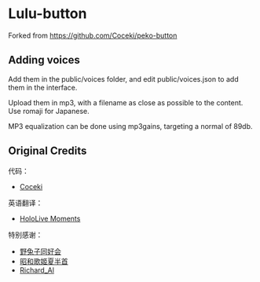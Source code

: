 # Lulu-button

Forked from https://github.com/Coceki/peko-button

##  Adding voices

Add them in the public/voices folder, and edit public/voices.json to add them in the interface.

Upload them in mp3, with a filename as close as possible to the content. Use romaji for Japanese.

MP3 equalization can be done using mp3gains, targeting a normal of 89db.

## Original Credits
代码：  
* [Coceki](https://space.bilibili.com/11229533)  

英语翻译：
* [HoloLive Moments](https://www.youtube.com/channel/UCK4adPCSc8U1mhaJYbzZ-7w)

特别感谢：  
* [野兔子同好会](https://space.bilibili.com/2469920)
* [昭和歌姬夏半首](https://space.bilibili.com/114298950)
* [Richard_Al](https://space.bilibili.com/34401008)

